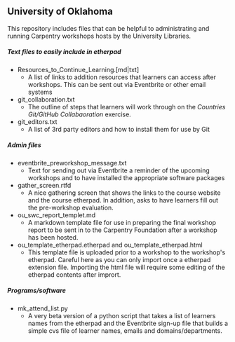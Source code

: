 ## University of Oklahoma


This repository includes files that can be helpful to administrating and running  Carpentry workshops hosts by the University Libraries.

##### Text files to easily include in etherpad
* Resources_to_Continue_Learning.[md|txt]
    * A list of links to addition resources that learners can access after workshops. This can be sent out via Eventbrite or other email systems
* git_collaboration.txt
    * The outline of steps that learners will work through on the *Countries Git/GitHub Collabaoration* exercise.
* git_editors.txt
    * A list of 3rd party editors and how to install them for use by Git

##### Admin files
* eventbrite_preworkshop_message.txt
    * Text for sending out via Eventbrite a reminder of the upcoming workshops and to have installed the appropriate software packages
* gather_screen.rtfd
    * A nice gathering screen that shows the links to the course website and the course etherpad. In addition, asks to have learners fill out the pre-workshop evaluation.
* ou_swc_report_templet.md
    * A markdown template file for use in preparing the final workshop report to be sent in to the Carpentry Foundation after a workshop has been hosted.
* ou_template_etherpad.etherpad and ou_template_etherpad.html
    * This template file is uploaded prior to a workshop to the workshop's etherpad. Careful here as you can only import once a etherpad extension file. Importing the html file will require some editing of the etherpad contents after imprort. 

##### Programs/software

* mk_attend_list.py
    * A very beta version of a python script that takes a list of learners names from the etherpad and the Eventbrite sign-up file that builds a simple cvs file of learner names, emails and domains/departments.
